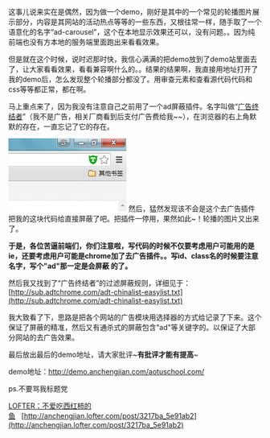 这事儿说来实在是偶然，因为做一个demo，刚好是其中的一个常见的轮播图片展示部分，内容是其网站的活动热点等等的一些东西，又根往常一样，随手取了一个语意化的名字“ad-carousel”，这个在本地显示效果还可以，没有问题。。因为纯前端也没有方本地的服务端里面跑出来看看效果。

但是就在这个时候，说时迟那时快，我信心满满的把demo放到了demo站里面去了，让大家看看效果，看看兼容啊什么的。。结果的结果啊，我直接用地址打开了我的demo后，怎么发现整个轮播部分都没了。用审查元素和查看源代码代码和css等等都正常，都在啊。

马上重点来了，因为我没有注意自己之前用了一个ad屏蔽插件。名字叫做“[广告终结者](http://www.adtchrome.com/)”（我不是广告，相关厂商看到后支付广告费给我~~），在浏览器的右上角默默的存在，一直忘记了它的存在。

![](./assets/imgs/6608922502004392416.png)
 然后，猛然发现该不会是这个去广告插件把我的这块代码给直接屏蔽了吧。把插件一停用，果然如此~！轮播的图片又出来了。

**于是，各位苦逼前端们，你们注意啦，写代码的时候不仅要考虑用户可能用的是ie，还要考虑用户可能是chrome加了去广告插件。。写id、class名的时候要注意名字，写个&quot;ad&quot;那一定是会屏蔽&nbsp;的了。**

然后我又找到了“广告终结者”的过滤屏蔽规则，详细见于：[http://sub.adtchrome.com/adt-chinalist-easylist.txt](http://sub.adtchrome.com/adt-chinalist-easylist.txt)

我大致看了下，思路是把各个网站的广告模块用选择器的方式给记录了下来。这个保证了屏蔽的精准，然后又有通杀式的屏蔽包含&quot;ad&quot;等关键字的。以保证了大部分网站的去广告效果。

最后放出最后的demo地址，请大家批评~**有批评才能有提高**~

demo地址：http://demo.anchengjian.com/aotuschool.com/

ps.不要骂我标题党

[LOFTER：不爱吃西红柿的鱼](http://anchengjian.lofter.com)&nbsp;&nbsp;&nbsp;[http://anchengjian.lofter.com/post/3217ba_5e91ab2](http://anchengjian.lofter.com/post/3217ba_5e91ab2)